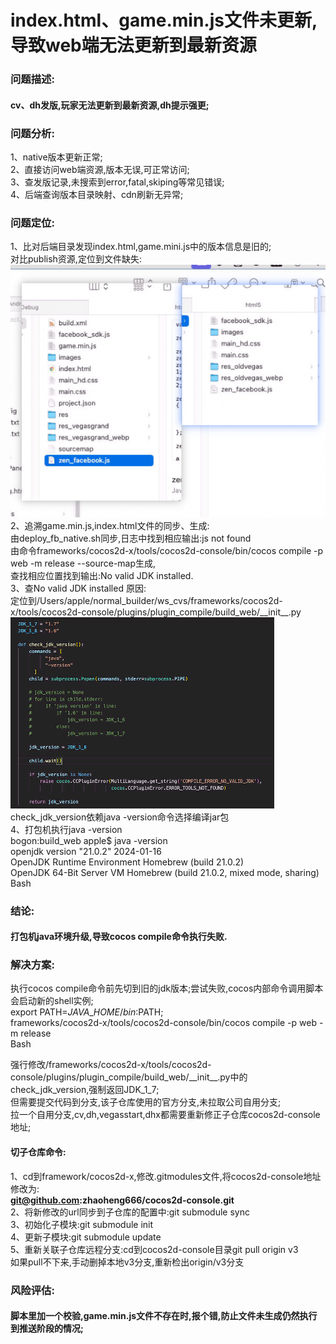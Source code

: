 # **index.html、game.min.js文件未更新,导致web端无法更新到最新资源**

### **问题描述:**

#### **cv、dh发版,玩家无法更新到最新资源,dh提示强更;**

### **问题分析:**

1、native版本更新正常;  
2、直接访问web端资源,版本无误,可正常访问;  
3、查发版记录,未搜索到error,fatal,skiping等常见错误;  
4、后端查询版本目录映射、cdn刷新无异常;

### **问题定位:**

1、比对后端目录发现index.html,game.mini.js中的版本信息是旧的;  
对比publish资源,定位到文件缺失:  
![image1](/assets/c99e65f9852c7b263b7efeda5bb03f8f.png)  
2、追溯game.min.js,index.html文件的同步、生成:  
由deploy\_fb\_native.sh同步,日志中找到相应输出:js not found  
由命令frameworks/cocos2d-x/tools/cocos2d-console/bin/cocos compile \-p web \-m release \--source-map生成,  
查找相应位置找到输出:No valid JDK installed.  
3、查No valid JDK installed 原因:  
定位到/Users/apple/normal\_builder/ws\_cvs/frameworks/cocos2d-x/tools/cocos2d-console/plugins/plugin\_compile/build\_web/\_\_init\_\_.py  
![image2](/assets/a80a983314618d2a07ec9eda87bf2aa0.png)  
check\_jdk\_version依赖java \-version命令选择编译jar包  
4、打包机执行java \-version  
bogon:build\_web apple$ java \-version  
openjdk version "21.0.2" 2024\-01-16  
OpenJDK Runtime Environment Homebrew (build 21.0.2)  
OpenJDK 64\-Bit Server VM Homebrew (build 21.0.2, mixed mode, sharing)  
Bash

### **结论:**

#### **打包机java环境升级,导致cocos compile命令执行失败.**

### **解决方案:**

执行cocos compile命令前先切到旧的jdk版本;尝试失败,cocos内部命令调用脚本会启动新的shell实例;  
export PATH\=$JAVA\_HOME/bin:$PATH;  
frameworks/cocos2d-x/tools/cocos2d-console/bin/cocos compile \-p web \-m release  
Bash

强行修改/frameworks/cocos2d-x/tools/cocos2d-console/plugins/plugin\_compile/build\_web/\_\_init\_\_.py中的check\_jdk\_version,强制返回JDK\_1\_7;  
但需要提交代码到分支,该子仓库使用的官方分支,未拉取公司自用分支;  
拉一个自用分支,cv,dh,vegasstart,dhx都需要重新修正子仓库cocos2d-console地址;

#### **切子仓库命令:**

1、cd到framework/cocos2d-x,修改.gitmodules文件,将cocos2d-console地址修改为:  
[**git@github.com**](mailto:git@github.com)**:zhaoheng666/cocos2d-console.git**  
2、将新修改的url同步到子仓库的配置中:git submodule sync  
3、初始化子模块:git submodule init  
4、更新子模块:git submodule update  
5、重新关联子仓库远程分支:cd到cocos2d-console目录git pull origin v3  
如果pull不下来,手动删掉本地v3分支,重新检出origin/v3分支

### **风险评估:**

#### **脚本里加一个校验,game.min.js文件不存在时,报个错,防止文件未生成仍然执行到推送阶段的情况;**



